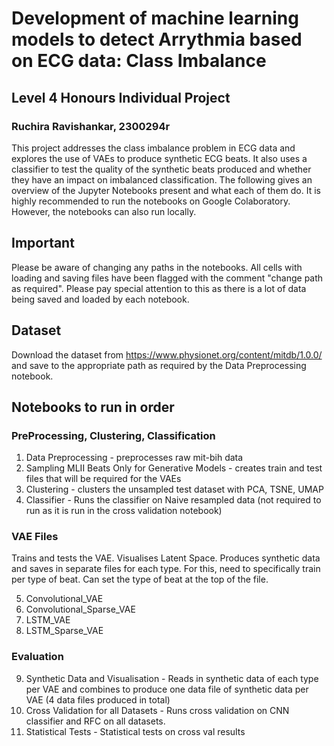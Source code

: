 # Development of machine learning models to detect Arrythmia based on ECG data: Class Imbalance

## Level 4 Honours Individual Project
### Ruchira Ravishankar, 2300294r

This project addresses the class imbalance problem in ECG data and explores the use of VAEs to produce synthetic ECG beats. It also uses a classifier to test the quality of the synthetic beats produced and whether they have an impact on imbalanced classification.
The following gives an overview of the Jupyter Notebooks present and what each of them do.
It is highly recommended to run the notebooks on Google Colaboratory. However, the notebooks can also run locally.

## Important
Please be aware of changing any paths in the notebooks. All cells with loading and saving files have been flagged with the comment "change path as required". Please pay special attention to this as there is a lot of data being saved and loaded by each notebook.

## Dataset
Download the dataset from https://www.physionet.org/content/mitdb/1.0.0/ and save to the appropriate path as required by the Data Preprocessing notebook.


## Notebooks to run in order

### PreProcessing, Clustering, Classification
1. Data Preprocessing - preprocesses raw mit-bih data
2. Sampling MLII Beats Only for Generative Models - creates train and test files that will be required for the VAEs
3. Clustering - clusters the unsampled test dataset with PCA, TSNE, UMAP
4. Classifier - Runs the classifier on Naive resampled data (not required to run as it is run in the cross validation notebook)

### VAE Files

Trains and tests the VAE. Visualises Latent Space. Produces synthetic data and saves in separate files for each type. For this, need to specifically train per type of beat. Can set the type of beat at the top of the file.

5. Convolutional_VAE
6. Convolutional_Sparse_VAE
7. LSTM_VAE
8. LSTM_Sparse_VAE

### Evaluation
9. Synthetic Data and Visualisation - Reads in synthetic data of each type per VAE and combines to produce one data file of synthetic data per VAE (4 data files produced in total)
10. Cross Validation for all Datasets - Runs cross validation on CNN classifier and RFC on all datasets.
11. Statistical Tests - Statistical tests on cross val results
